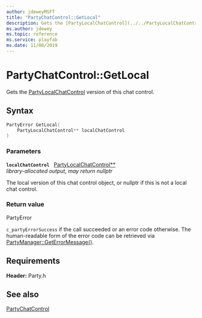 ```yaml
---
author: jdeweyMSFT
title: "PartyChatControl::GetLocal"
description: Gets the [PartyLocalChatControl](../../PartyLocalChatControl/partylocalchatcontrol.md) version of this chat control.
ms.author: jdewey
ms.topic: reference
ms.service: playfab
ms.date: 11/08/2019
---
```


# PartyChatControl::GetLocal  

Gets the [PartyLocalChatControl](../../PartyLocalChatControl/partylocalchatcontrol.md) version of this chat control.  

## Syntax  
  
```cpp
PartyError GetLocal(  
    PartyLocalChatControl** localChatControl  
)  
```  
  
### Parameters  
  
**`localChatControl`** &nbsp; [PartyLocalChatControl**](../../PartyLocalChatControl/partylocalchatcontrol.md)  
*library-allocated output, may return nullptr*  
  
The local version of this chat control object, or nullptr if this is not a local chat control.  
  
  
### Return value  
PartyError
  
```c_partyErrorSuccess``` if the call succeeded or an error code otherwise. The human-readable form of the error code can be retrieved via [PartyManager::GetErrorMessage()](../../PartyManager/methods/partymanager_geterrormessage.md).
  
  
## Requirements  
  
**Header:** Party.h
  
## See also  
[PartyChatControl](../partychatcontrol.md)  

  
  
